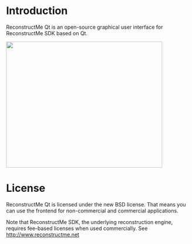 # Introduction #
ReconstructMe Qt is an open-source graphical user interface for ReconstructMe SDK based on Qt.

<a href='http://www.youtube.com/watch?feature=player_embedded&v=as0UP2D0AW4' target='_blank'><img src='http://img.youtube.com/vi/as0UP2D0AW4/0.jpg' width='425' height=344 /></a>

# License #
ReconstructMe Qt is licensed under the new BSD license. That means you can use the frontend for non-commercial and commercial applications.

Note that ReconstructMe SDK, the underlying reconstruction engine, requires fee-based licenses when used commercially. See http://www.reconstructme.net